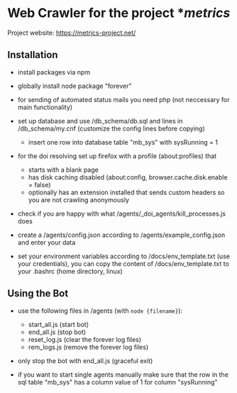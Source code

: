 # Web Crawler for the project **metrics*

Project website: https://metrics-project.net/

## Installation

- install packages via npm
- globally install node package "forever"

- for sending of automated status mails you need php (not neccessary for main functionality)

- set up database and use /db_schema/db.sql and lines in /db_schema/my.cnf (customize the config lines before copying)
	- insert one row into database table "mb_sys" with sysRunning = 1

- for the doi resolving set up firefox with a profile (about:profiles) that
	- starts with a blank page
	- has disk caching disabled (about:config, browser.cache.disk.enable = false)
	- optionally has an extension installed that sends custom headers so you are not crawling anonymously

- check if you are happy with what /agents/_doi_agents/kill_processes.js does

- create a /agents/config.json according to /agents/example_config.json and enter your data

- set your environment variables according to /docs/env_template.txt (use your credentials), you can copy the content of /docs/env_template.txt to your .bashrc (home directory, linux)


## Using the Bot

- use the following files in /agents (with `node {filename}`):
	- start_all.js (start bot)
	- end_all.js (stop bot)
	- reset_log.js (clear the forever log files)
	- rem_logs.js (remove the forever log files)

- only stop the bot with end_all.js (graceful exit)
- if you want to start single agents manually make sure that the row in the sql table "mb_sys" has a column value of 1 for column "sysRunning"
